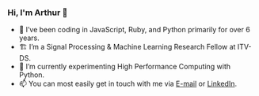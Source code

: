 ### Hi, I'm Arthur 👋

- 🔭 I’ve been coding in JavaScript, Ruby, and Python primarily for over 6 years.
- 🏗️ I’m a Signal Processing & Machine Learning Research Fellow at ITV-DS.
- 🌱 I’m currently experimenting High Performance Computing with Python.
- 📫 You can most easily get in touch with me via [E-mail](mailto:arthurgs2007@gmail.com) or [LinkedIn](https://www.linkedin.com/in/gonsalesarthur/).
